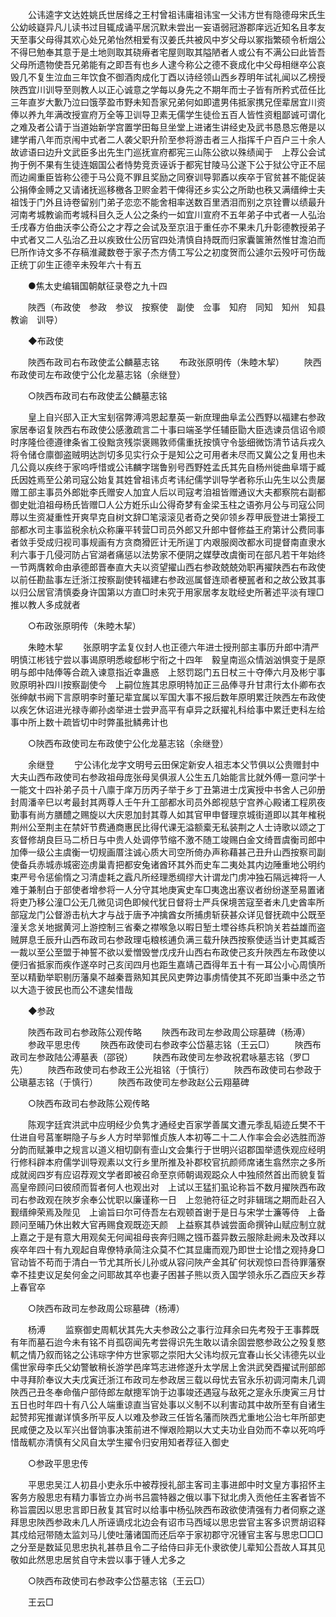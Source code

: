 <!-- { "loadSidebar": true } -->
　　公讳逵字文达姓姚氏世居绛之王村曾祖讳庸祖讳宝一父讳方世有隐德母宋氏生公幼岐嶷异凡儿读书过目辄成诵平居沉默未尝出一妄语弱冠游郡庠远近知名且孝友天至事父母得其欢心处兄弟怡然相爱有汉姜氏共被风中岁父母以冢指繁硕令析烟公不得巳勉奉其意于是土地则取其硗瘠者宅屋则取其隘陋者人或公有不满公曰此皆吾父母所遗物使吾兄弟能有之即吾有也乡人逮今称公之德不衰成化中父母相继卒公哀毁几不复生泣血三年饮食不御酒肉成化丁酉以诗经领山西乡荐明年试礼闻以乙榜授陜西宜川训导至则教人以正心诚意之学每以身先之不期年而士子皆有所矜式莅任比三年直岁大歉乃泣曰饿莩盈市野未知吾家兄弟何如即遣男伟抵家携兄侄辈居宜川资俸以养九年满改授宣府万全等卫训导卫素无儒学生徒俭五百人皆性资粗鄙诚可谓化之难及者公请于当道始新学宫置学田每旦坐堂上进诸生讲经史及武书恳恳忘倦是以建学甫八年而京闱中式者二人袭父职升阶至参将游击者三人指挥千户百户三十余人故谚语曰边升文武臣多出先生门巡抚宣府都宪三山陈公欲以殊绩闻于　上荐公会试拘于例不果有生徒连姻国公者恃势竞贡诬诉于都宪甘陵马公遂下公于狱公守正不屈而边阃重臣皆称公德于马公竟不罪且奖励之同寮训导郭鼒以疾卒于官贫甚不能促装公捐俸金赙之又请诸抚巡移檄各卫赆金若干俾得还乡实公之所助也秩又满缙绅士夫祖饯于门外且诗卷留别门弟子恋恋不能舍相率送数百里洒泪而别之京铨曹以绩最升河南考城教谕而考城科目久乏人公之条约一如宜川宣府不五年弟子中式者一人弘治壬戌春方伯曲沃李公奇公之才荐之会试及至京沮于重任亦不果未几升彰德教授弟子中式者又二人弘治乙丑以疾致仕公历官四处清慎自持既而归家囊箧箫然惟甘澹泊而巳所作诗文多不存稿淮藏数卷于家子杰方倩工写公之初度贺而公遽尔云殁吁可伤哉正统丁卯生正德辛未殁年六十有五 


　　●焦太史编辑国朝献征录卷之九十四 

　　陜西（布政使　参政　参议　按察使　副使　佥事　知府　同知　知州　知县　教谕　训导） 

　　◆布政使 

　　陜西布政司右布政使孟公麟墓志铭 
　　布政张原明传（朱睦木挈） 
　　陜西布政使司左布政使宁公化龙墓志铭（余继登） 

　　○陜西布政司右布政使孟公麟墓志铭 

　　皇上自兴邸入正大宝刬宿弊溥鸿恩起羣英一新庶理曲阜孟公西野以福建右参政家居奉诏复陜西右布政使公感激疏言二十事曰端圣学任辅臣勖大臣选谏员信诏令顺时序隆俭德遵律条省工役黜贪残崇褒赐敦师儒重抚按慎守令毖细微饬清节诘兵戎久将令储仓廪御盗贼明达剀切多见实行众于是知公之可用者未尽而又冀公之复用也未几公竟以疾终于家呜呼惜或公讳麟字瑞鲁别号西野姓孟氏其先自杨州徙曲阜壻于臧氏因姓焉至公弟司寇公始复其姓曾祖讳贞考讳纪儒学训导学者称乐山先生以公贵屡赠工部主事员外郎妣李氏赠安人加宜人后以司寇考洎祖皆赠通议大夫都察院右副都御史妣洎祖母杨氏皆赠□人公方姙乐山公得奇梦有金梁玉柱之语弥月公与司寇公同蓐以生资凝重性开爽早克自树文辞□笔滚滚见者奇之癸卯领乡荐甲辰登进士第授工部都水司主事监税余杭众称廉平转营□司员外郎又升郎中督修益王府第计公费同事者敛手受成归视司事规画有方贪商猾匠计无所逞丁内艰服阕改都水司提督南直隶水利六事于几侵河防占官湖者痛惩以法势家不便阴之媒孽改虞衡司在部凡若干年始终一节两膺敕命由承德郎晋奉直大夫以资望擢山西右参政兢兢効职再擢陕西右布政使以前任勘盐事左迁浙江按察副使转福建右参政巡属督连顽者梗嚚者和之故公致其事以归公居官清慎委身许国第以方直□时未究于用家居孝友耽经史所著述平淡有理□推以教人多成就者 

　　○布政张原明传（朱睦木挈） 

　　朱睦木挈 
　　张原明字孟复仪封人也正德六年进士授刑部主事历升郎中清严明慎江彬钱宁尝以事谒原明悉峻郄彬宁衔之十四年　毅皇南巡众情汹汹惧变于是原明与郎中陆俸等合疏入谏意指近幸蛊惑　上怒罚跽门五日杖三十夺俸六月及彬宁事败原明补四川按察副使今　上嗣位旌其忠原明特加正三品俸寻升甘肃行太仆卿布衣张绅献书阙下言原明李时董玘辈宜属以军国大事不报后数年原明累迁陜西左布政使以疾乞休诏进光禄寺卿孙卤举进士尝尹高平有卓异之跃擢礼科给事中累迁吏科左给事中所上数十疏皆切中时弊虽批鳞弗计也 

　　○陜西布政使司左布政使宁公化龙墓志铭（余继登） 

　　余继登 
　　宁公讳化龙字文明号云田保定新安人祖志本父节俱以公贵赠封中大夫山西布政使司右参政祖母庞张母吴俱淑人公生五几始能言比就外傅一意问学十一能文十四补弟子员十八廪于庠万历丙子举于乡丁丑第进士戊寅授中书舍人己卯册封周潘辛巳以考最封其两尊人壬午升工部都水司员外郎视慈宁宫养心殿诸工程夙夜勤事有尚方膳醴之赐旋以大庆恩加封其尊人如其官甲申督理京城街道即以其年榷税荆州公至荆主在禁奸节费通商惠民比得代课无溢额槖无私装荆之人士诗歌以颂之丁亥督修胡良巨马二桥日与中贵人处调停节缩不激不随工竣赐白金文绮晋虞衡司郎中加俸一级公主虞衡一切规画厝注诚心质大司空所倚办声称藉甚己丑升山西按察司副使备兵赤城赤城密迩虏巢青把都安兔诸酋环其外而史车二夷处其内边陲重地公明约束严号令惩偷惰之习清虚耗之蠧凡所经理悉绸缪大计谓龙门虏冲独石隔远裨将一人难于兼制白于部使者增参将一人分守其地庚寅史车□夷逸出塞议者纷纷遂至易置诸将吏乃移公潼□公无几微见词色即候代犹日督将士严兵保境苦寇至者未几史酋率所部寇龙门公督游击杭大才与战于唐予冲擒酋女所捕虏斩获甚众详见督抚疏中公既至潼关念关地据黄河上游控制三省秦之襟喉急以暇日堑土堙谷练兵积饷关若益雄而盗贼屏息壬辰升山西布政司右参政理屯粮核逋负满三载升陕西按察使适当计吏其臧否一裁以至公至盟于神誓不欲以爱憎毁誉戊戌升山西右布政使己亥升陜西左布政使以便归省抵家而疾作遂卒时己亥闰四月也距生嘉靖己酉得年五十有一耳公小心周慎所至以精勤举职剔历藩臬不越秦晋熟知其民风吏弊边事虏情使其不死即当秉中丞之节以大造于彼民也而公不逮矣惜哉 

　　◆参政 

　　陜西布政司右参政陈公观传略 
　　陜西布政司左参政周公琮墓碑（杨溥） 
　　参政平思忠传 
　　陜西布政使司右参政李公岱墓志铭（王云□） 
　　陜西布政司左参政陆公溥墓表（邵锐） 
　　陕西布政使司左参政祝君咏墓志铭（罗□先） 
　　陜西布政使司右参政王公光祖铭（于慎行） 
　　陜西布政使司右参政于公瑱墓志铭（于慎行） 
　　陜西布政使司左参政赵公云翔墓碑 

　　○陜西布政司右参政陈公观传略 

　　陈观字廷宾洪武中应明经少负隽才通经史百家学善属文遭元季乱韬迹丘樊不干仕进自号莒峯畊隐子与乡人方时举郭惟贞族人本初等二十二人作率会会必选胜而游分韵而赋兼申之规言以道义相切劘有壸山文会集行于世明兴诏郡国举遗佚观应经明行修科辟本府儒学训导观素以文行乡里所推及补郡校官抗颜师席诸生翕然宗之多所成就阅四岁有应诏荐观文学者即被召命至京师朝谒观跽众人中独颀然首出而貌复晢　高皇帝顾问曰彼颀而晢者何人也观出对　上试以王猛扪虱论称旨不数月擢陜西布政司右参政观在陜岁余奉公忧职以廉谨称一日　上忽驰符征之时非辑瑞之期而赴召入觐缙绅荣焉及陛见　上谕旨曰尔可侍吾左右观顿首谢于是日与宋学士濂等侍　上备顾问至晡乃休出敕大官再赐食观既迩天颜　上益察其恭诚尝面命撰钟山赋应制立就　上嘉之于是有意大用观矣无何闻祖母丧奔归赐之镪币葢异数云服除赴阙未及改拜以疾卒年四十有九观起自卑僚特承简注众莫不伫其显庸而观乃即世士论惜之观持身□官动皆不苟而于清白一节尤其所长儿孙或从容问陜产金其矿何状观惊曰吾待罪藩寮幸不挂吏议足矣何金之问耶故其卒也妻子困甚子熊以贡入国学领永乐乙酉应天乡荐上春官卒 

　　○陜西布政司左参政周公琮墓碑（杨溥） 

　　杨溥 
　　监察御史周軏状其先大夫参政公之事行泣拜余曰先考殁于王事葬既有年而墓石迨今未有铭不肖孤窃闻先考尝得识先生敢以请余固尝愍参政公之殁复愍軏之情乃叙而铭之公讳琮字仲方世家鄂之崇阳大父讳均叔元宜春山长父讳德先以业儒世家母李氏父幼警敏稍长游学邑庠笃志进修遂升太学居上舍洪武癸酉擢试刑部郎中寻拜阶奉议大夫戊寅迁浙江布政司左参政居三载以母忧去官永乐初调河南未几调陜西己丑冬奉命偕户部侍郎左献摠军饷于边事竣还遇寇与敌死之寔永乐庚寅三月廿五日也时年四十有八公人端重谅直当官处事以义制不以利害动其中故所至有自诸生起赞邦宪推谳详慎多所平反人以难及参政三任皆名藩而陜西尤重地公治七年所部吏民咸便之及以军兴出督饷事决策前进不惮艰险期以大丈夫功业自効而不幸以死呜呼惜哉軏亦清慎有父风自太学生擢令归安用知者荐征入御史 

　　○参政平思忠传 

　　平思忠吴江人初县小吏永乐中被荐授礼部主客司主事进郎中时文皇方事招怀主客务方殷思忠有精力事皆立办尚书吕震特器之俄以事下狱北虏入贡他任主客者皆不称旨震因以思忠言即日赦复其官时以给事中杨弘陜西布政欲使清强有力者伺察之遂拜思忠陜西参政未几人所诬谪戍北边会有诏市马西域以思忠尝官主客多识贾胡诏释其戍给冠带随太监刘马儿使吐藩诸国而还后卒于家初郡守况锺官主客与思忠□□□之分至是数延见思忠执礼甚恭且令二子给侍曰非无仆隶欲使儿辈知公吾故人耳其见敬如此然思忠居贫自守未尝以事于锺人尤多之 

　　○陜西布政使司右参政李公岱墓志铭（王云□） 

　　王云□ 
